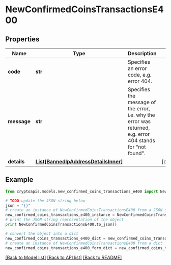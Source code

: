 # NewConfirmedCoinsTransactionsE400


## Properties
Name | Type | Description | Notes
------------ | ------------- | ------------- | -------------
**code** | **str** | Specifies an error code, e.g. error 404. | 
**message** | **str** | Specifies the message of the error, i.e. why the error was returned, e.g. error 404 stands for “not found”. | 
**details** | [**List[BannedIpAddressDetailsInner]**](BannedIpAddressDetailsInner.md) |  | [optional] 

## Example

```python
from cryptoapis.models.new_confirmed_coins_transactions_e400 import NewConfirmedCoinsTransactionsE400

# TODO update the JSON string below
json = "{}"
# create an instance of NewConfirmedCoinsTransactionsE400 from a JSON string
new_confirmed_coins_transactions_e400_instance = NewConfirmedCoinsTransactionsE400.from_json(json)
# print the JSON string representation of the object
print NewConfirmedCoinsTransactionsE400.to_json()

# convert the object into a dict
new_confirmed_coins_transactions_e400_dict = new_confirmed_coins_transactions_e400_instance.to_dict()
# create an instance of NewConfirmedCoinsTransactionsE400 from a dict
new_confirmed_coins_transactions_e400_form_dict = new_confirmed_coins_transactions_e400.from_dict(new_confirmed_coins_transactions_e400_dict)
```
[[Back to Model list]](../README.md#documentation-for-models) [[Back to API list]](../README.md#documentation-for-api-endpoints) [[Back to README]](../README.md)


